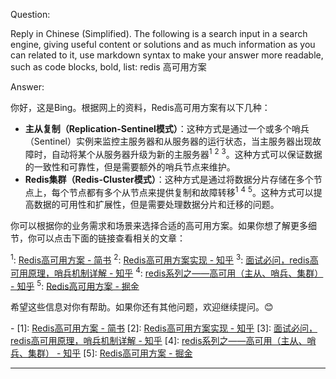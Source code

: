 Question:

Reply in Chinese (Simplified).
The following is a search input in a search engine, giving useful content or solutions and as much information as you can related to it, use markdown syntax to make your answer more readable, such as code blocks, bold, list:
redis 高可用方案

Answer:

你好，这是Bing。根据网上的资料，Redis高可用方案有以下几种：

- **主从复制（Replication-Sentinel模式）**：这种方式是通过一个或多个哨兵（Sentinel）实例来监控主服务器和从服务器的运行状态，当主服务器出现故障时，自动将某个从服务器升级为新的主服务器<sup>1</sup> <sup>2</sup> <sup>3</sup>。这种方式可以保证数据的一致性和可靠性，但是需要额外的哨兵节点来维护。
- **Redis集群（Redis-Cluster模式）**：这种方式是通过将数据分片存储在多个节点上，每个节点都有多个从节点来提供复制和故障转移<sup>1</sup> <sup>4</sup> <sup>5</sup>。这种方式可以提高数据的可用性和扩展性，但是需要处理数据分片和迁移的问题。

你可以根据你的业务需求和场景来选择合适的高可用方案。如果你想了解更多细节，你可以点击下面的链接查看相关的文章：

<sup>1</sup>: [Redis高可用方案 - 简书](https://www.jianshu.com/p/7d5fbf90bcd7)
<sup>2</sup>: [Redis高可用方案实现 - 知乎](https://zhuanlan.zhihu.com/p/112899242)
<sup>3</sup>: [面试必问，redis高可用原理，哨兵机制详解 - 知乎](https://zhuanlan.zhihu.com/p/335101550)
<sup>4</sup>: [redis系列之——高可用（主从、哨兵、集群） - 知乎](https://zhuanlan.zhihu.com/p/177000194)
<sup>5</sup>: [Redis高可用方案 - 掘金](https://juejin.cn/post/7108321375202312222)

希望这些信息对你有帮助。如果你还有其他问题，欢迎继续提问。😊

\-
\[1]: [Redis高可用方案 - 简书](https://www.jianshu.com/p/7d5fbf90bcd7)
\[2]: [Redis高可用方案实现 - 知乎](https://zhuanlan.zhihu.com/p/112899242)
\[3]: [面试必问，redis高可用原理，哨兵机制详解 - 知乎](https://zhuanlan.zhihu.com/p/335101550)
\[4]: [redis系列之——高可用（主从、哨兵、集群） - 知乎](https://zhuanlan.zhihu.com/p/177000194)
\[5]: [Redis高可用方案 - 掘金](https://juejin.cn/post/7108321375202312222)

<hr/>

